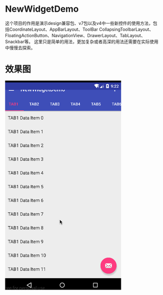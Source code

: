 # NewWidgetDemo
这个项目的作用是演示design兼容包、v7包以及v4中一些新控件的使用方法，包括CoordinateLayout、AppBarLayout、ToolBar
CollapsingToolbarLayout、FloatingActionButton、NavigationView、DrawerLayout、TabLayout、Snackbar等。
这里只是简单的用法，更加复杂或者高深的用法还需要在实际使用中慢慢去探索。

# 效果图
![](https://github.com/Damonzh/NewWidgetDemo/blob/master/screenshot/screenshot.gif)